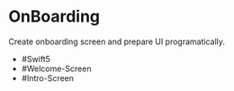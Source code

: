 # OnBoarding

Create onboarding screen and prepare UI programatically.

- #Swift5
- #Welcome-Screen
- #Intro-Screen
